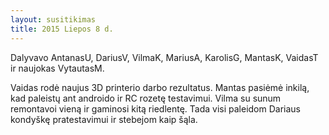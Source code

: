 ```yaml
---
layout: susitikimas
title: 2015 Liepos 8 d.
---
```

Dalyvavo AntanasU, DariusV, VilmaK, MariusA, KarolisG, MantasK, VaidasT ir naujokas VytautasM.


Vaidas rodė naujus 3D printerio darbo rezultatus.
Mantas pasiėmė inkilą, kad paleistų ant androido ir RC rozetę testavimui.
Vilma su sunum remontavoi vieną ir gaminosi kitą riedlentę.
Tada visi paleidom Dariaus kondyškę pratestavimui ir stebejom kaip šąla.


